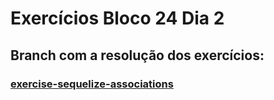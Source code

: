 # Exercícios Bloco 24 Dia 2

## Branch com a resolução dos exercícios:
### [exercise-sequelize-associations](https://github.com/rafhaeldeandrade/exercise-sequelize-associations-p)